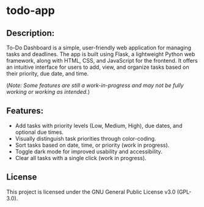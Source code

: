 # todo-app
## Description:
To-Do Dashboard is a simple, user-friendly web application for managing tasks and deadlines. The app is built using Flask, a lightweight Python web framework, along with HTML, CSS, and JavaScript for the frontend. It offers an intuitive interface for users to add, view, and organize tasks based on their priority, due date, and time.

(*Note: Some features are still a work-in-progress and may not be fully working or working as intended.*)

## Features:
- Add tasks with priority levels (Low, Medium, High), due dates, and optional due times.
- Visually distinguish task priorities through color-coding.
- Sort tasks based on date, time, or priority (work in progress).
- Toggle dark mode for improved usability and accessibility.
- Clear all tasks with a single click (work in progress).

## License
This project is licensed under the GNU General Public License v3.0 (GPL-3.0).
